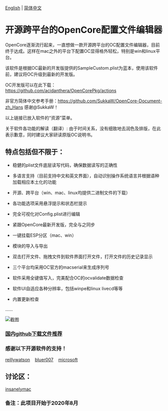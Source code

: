 [English](https://github.com/ic005k/QtOpenCoreConfig/blob/master/READMe.md) | [简体中文](https://github.com/ic005k/QtOpenCoreConfig/blob/master/READMe-en.md)
# 开源跨平台的OpenCore配置文件编辑器

OpenCore逐渐流行起来，一直想做一款开源跨平台的OC配置文件编辑器，目前终于达成。这样在mac之外的平台下配置OC显得格外轻松，特别是win和linux平台。

该软件是根据OC最新的开发版提供的SampleCustom.plist为蓝本，使用该软件前，建议将OC升级到最新的开发版。

OC开发版可以在此下载：https://github.com/acidanthera/OpenCorePkg/actions

非官方简体中文参考手册：https://github.com/SukkaW/OpenCore-Document-zh_Hans  感谢@SukkaW！

以上链接已放入软件的“资源”菜单。

关于软件各功能的解读（翻译）: 由于时间关系，没有细致地去润色及排版，在此表示歉意，同时建议大家研读原版OC说明书。

## 特点包括但不限于：

* 稳健的plist文件底层读写代码，确保数据读写的正确性

* 多语言支持（目前支持中文和英文界面），自动识别操作系统语言并根据语种加载相应本土化的功能

* 开源、跨平台（win、mac、linux均提供二进制文件的下载）

* 各功能选项采用悬浮提示和状态栏提示

* 完全可视化对Config.plist进行编辑

* 紧跟OpenCore最新开发版，完全与之同步

* 一键挂载ESP分区（mac、win）

* 模块的导入与导出

* 双击打开文件、拖拽文件到软件界面打开文件，打开文件的历史记录显示

* 三个平台均采用OC官方的macserial来生成序列号

* 软件采用全键值写入，完美配合OC的ocvalidate数据检查

* 软件UI自适应各种分辨率，包括winpe和linux livecd等等

* 内置更新检查

......

![截图](https://github.com/ic005k/QtOpenCoreConfig/blob/master/qtocc.png)

### [国内github下载文件推荐](https://toolwa.com/github/)

### 感谢以下开源软件的支持！

[reillywatson](https://github.com/reillywatson/qtplist)&nbsp;&nbsp;&nbsp;&nbsp;[bluer007](https://github.com/bluer007/FindESP)&nbsp;&nbsp;&nbsp;&nbsp;[microsoft](https://github.com/microsoft/winfile)

## 讨论区：

[insanelymac](https://www.insanelymac.com/forum/topic/344752-open-source-cross-platform-opencore-configuration-file-editor/)


### 备注：此项目开始于2020年8月


